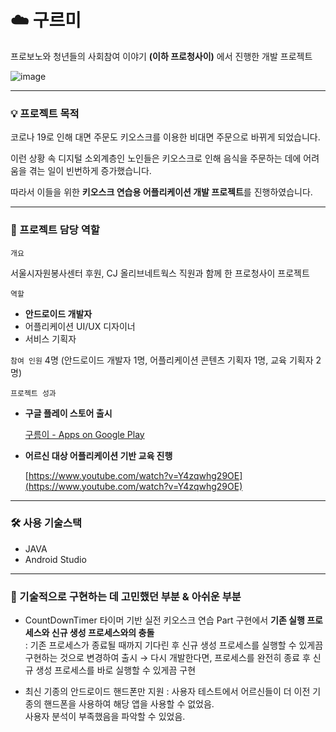 # ☁️ 구르미
프로보노와 청년들의 사회참여 이야기 **(이하 프로청사이)** 에서 진행한 개발 프로젝트


![image](https://user-images.githubusercontent.com/60427387/163870032-b70aeaf2-6928-4365-ac53-e3e4c84847fa.png)

---

### 💡 프로젝트 목적

코로나 19로 인해 대면 주문도 키오스크를 이용한 비대면 주문으로 바뀌게 되었습니다.

이런 상황 속 디지털 소외계층인 노인들은 키오스크로 인해 음식을 주문하는 데에 어려움을 겪는 일이 빈번하게 증가했습니다.

따라서 이들을 위한 **키오스크 연습용 어플리케이션 개발 프로젝트**를 진행하였습니다.

---

### 💎 프로젝트 담당 역할

`개요`

서울시자원봉사센터 후원, CJ 올리브네트웍스 직원과 함께 한 프로청사이 프로젝트

`역할`

- **안드로이드 개발자**
- 어플리케이션 UI/UX 디자이너
- 서비스 기획자

`참여 인원` 4명 (안드로이드 개발자 1명, 어플리케이션 콘텐츠 기획자 1명, 교육 기획자 2명)

`프로젝트 성과`

- **구글 플레이 스토어 출시**
    
    [구름이 - Apps on Google Play](https://play.google.com/store/apps/details?id=com.guroome.appdev)
    
- **어르신 대상 어플리케이션 기반 교육 진행**
    
    [https://www.youtube.com/watch?v=Y4zqwhg29OE](https://www.youtube.com/watch?v=Y4zqwhg29OE)
    
---

### 🛠 사용 기술스택

- JAVA
- Android Studio

---

### 📎  기술적으로 구현하는 데 고민했던 부분 & 아쉬운 부분

- CountDownTimer 타이머 기반 실전 키오스크 연습 Part 구현에서 **기존 실행 프로세스와 신규 생성 프로세스와의 충돌**     
  : 기존 프로세스가 종료될 때까지 기다린 후 신규 생성 프로세스를 실행할 수 있게끔 구현하는 것으로 변경하여 출시
  → 다시 개발한다면, 프로세스를 완전히 종료 후 신규 생성 프로세스를 바로 실행할 수 있게끔 구현
 

- 최신 기종의 안드로이드 핸드폰만 지원
  : 사용자 테스트에서 어르신들이 더 이전 기종의 핸드폰을 사용하여 해당 앱을 사용할 수 없었음.     
  사용자 분석이 부족했음을 파악할 수 있었음.  
  

   



